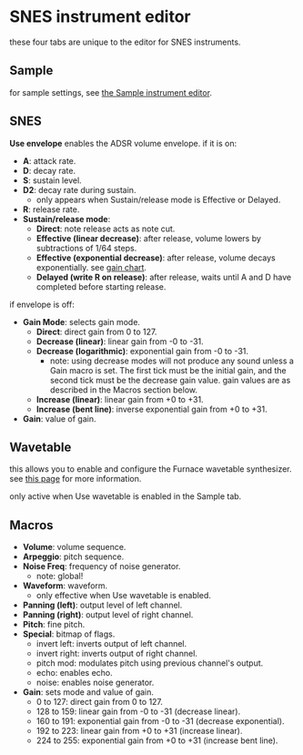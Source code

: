 # SNES instrument editor

these four tabs are unique to the editor for SNES instruments.

## Sample

for sample settings, see [the Sample instrument editor](sample.md).

## SNES

**Use envelope** enables the ADSR volume envelope. if it is on:

- **A**: attack rate.
- **D**: decay rate.
- **S**: sustain level.
- **D2**: decay rate during sustain.
  - only appears when Sustain/release mode is Effective or Delayed.
- **R**: release rate.
- **Sustain/release mode**:
  - **Direct**: note release acts as note cut.
  - **Effective (linear decrease)**: after release, volume lowers by subtractions of 1/64 steps.
  - **Effective (exponential decrease)**: after release, volume decays exponentially. see [gain chart](../7-systems/snes.md).
  - **Delayed (write R on release)**: after release, waits until A and D have completed before starting release.

if envelope is off:
- **Gain Mode**: selects gain mode.
  - **Direct**: direct gain from 0 to 127.
  - **Decrease (linear)**: linear gain from -0 to -31.
  - **Decrease (logarithmic)**: exponential gain from -0 to -31.
    - note: using decrease modes will not produce any sound unless a Gain macro is set. The first tick must be the initial gain, and the second tick must be the decrease gain value. gain values are as described in the Macros section below.
  - **Increase (linear)**: linear gain from +0 to +31.
  - **Increase (bent line)**: inverse exponential gain from +0 to +31.
- **Gain**: value of gain.

## Wavetable

this allows you to enable and configure the Furnace wavetable synthesizer. see [this page](wavesynth.md) for more information.

only active when Use wavetable is enabled in the Sample tab.

## Macros

- **Volume**: volume sequence.
- **Arpeggio**: pitch sequence.
- **Noise Freq**: frequency of noise generator.
  - note: global!
- **Waveform**: waveform.
  - only effective when Use wavetable is enabled.
- **Panning (left)**: output level of left channel.
- **Panning (right)**: output level of right channel.
- **Pitch**: fine pitch.
- **Special**: bitmap of flags.
  - invert left: inverts output of left channel.
  - invert right: inverts output of right channel.
  - pitch mod: modulates pitch using previous channel's output.
  - echo: enables echo.
  - noise: enables noise generator.
- **Gain**: sets mode and value of gain.
  - 0 to 127: direct gain from 0 to 127.
  - 128 to 159: linear gain from -0 to -31 (decrease linear).
  - 160 to 191: exponential gain from -0 to -31 (decrease exponential).
  - 192 to 223: linear gain from +0 to +31 (increase linear).
  - 224 to 255: exponential gain from +0 to +31 (increase bent line).
